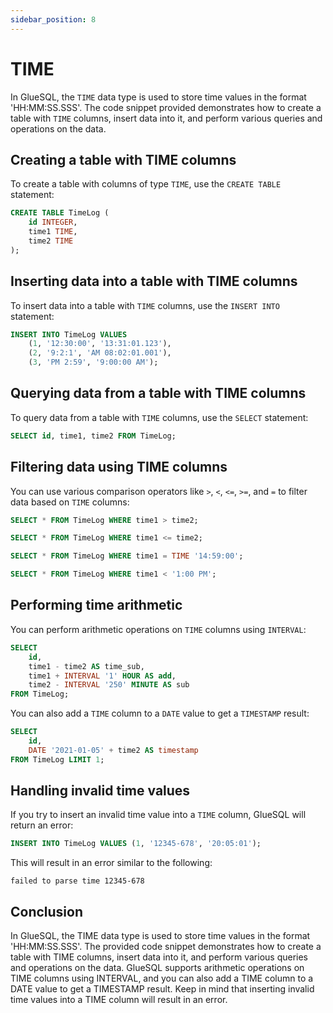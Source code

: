```yaml
---
sidebar_position: 8
---
```


# TIME

In GlueSQL, the `TIME` data type is used to store time values in the format 'HH:MM:SS.SSS'. The code snippet provided demonstrates how to create a table with `TIME` columns, insert data into it, and perform various queries and operations on the data.

## Creating a table with TIME columns

To create a table with columns of type `TIME`, use the `CREATE TABLE` statement:

```sql
CREATE TABLE TimeLog (
    id INTEGER,
    time1 TIME,
    time2 TIME
);
```

## Inserting data into a table with TIME columns

To insert data into a table with `TIME` columns, use the `INSERT INTO` statement:

```sql
INSERT INTO TimeLog VALUES
    (1, '12:30:00', '13:31:01.123'),
    (2, '9:2:1', 'AM 08:02:01.001'),
    (3, 'PM 2:59', '9:00:00 AM');
```

## Querying data from a table with TIME columns

To query data from a table with `TIME` columns, use the `SELECT` statement:

```sql
SELECT id, time1, time2 FROM TimeLog;
```

## Filtering data using TIME columns

You can use various comparison operators like `>`, `<`, `<=`, `>=`, and `=` to filter data based on `TIME` columns:

```sql
SELECT * FROM TimeLog WHERE time1 > time2;

SELECT * FROM TimeLog WHERE time1 <= time2;

SELECT * FROM TimeLog WHERE time1 = TIME '14:59:00';

SELECT * FROM TimeLog WHERE time1 < '1:00 PM';
```

## Performing time arithmetic

You can perform arithmetic operations on `TIME` columns using `INTERVAL`:

```sql
SELECT
    id,
    time1 - time2 AS time_sub,
    time1 + INTERVAL '1' HOUR AS add,
    time2 - INTERVAL '250' MINUTE AS sub
FROM TimeLog;
```

You can also add a `TIME` column to a `DATE` value to get a `TIMESTAMP` result:

```sql
SELECT
    id,
    DATE '2021-01-05' + time2 AS timestamp
FROM TimeLog LIMIT 1;
```

## Handling invalid time values

If you try to insert an invalid time value into a `TIME` column, GlueSQL will return an error:

```sql
INSERT INTO TimeLog VALUES (1, '12345-678', '20:05:01');
```

This will result in an error similar to the following:

```
failed to parse time 12345-678
```

## Conclusion

In GlueSQL, the TIME data type is used to store time values in the format 'HH:MM:SS.SSS'. The provided code snippet demonstrates how to create a table with TIME columns, insert data into it, and perform various queries and operations on the data. GlueSQL supports arithmetic operations on TIME columns using INTERVAL, and you can also add a TIME column to a DATE value to get a TIMESTAMP result. Keep in mind that inserting invalid time values into a TIME column will result in an error.